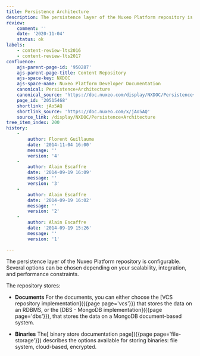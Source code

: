 ```yaml
---
title: Persistence Architecture
description: The persistence layer of the Nuxeo Platform repository is configurable. Several options can be chosen depending on scalability, integration and performance constraints.
review:
    comment: ''
    date: '2020-11-04'
    status: ok
labels:
    - content-review-lts2016
    - content-review-lts2017
confluence:
    ajs-parent-page-id: '950287'
    ajs-parent-page-title: Content Repository
    ajs-space-key: NXDOC
    ajs-space-name: Nuxeo Platform Developer Documentation
    canonical: Persistence+Architecture
    canonical_source: 'https://doc.nuxeo.com/display/NXDOC/Persistence+Architecture'
    page_id: '20515468'
    shortlink: jAo5AQ
    shortlink_source: 'https://doc.nuxeo.com/x/jAo5AQ'
    source_link: /display/NXDOC/Persistence+Architecture
tree_item_index: 200
history:
    -
        author: Florent Guillaume
        date: '2014-11-04 16:00'
        message: ''
        version: '4'
    -
        author: Alain Escaffre
        date: '2014-09-19 16:09'
        message: ''
        version: '3'
    -
        author: Alain Escaffre
        date: '2014-09-19 16:02'
        message: ''
        version: '2'
    -
        author: Alain Escaffre
        date: '2014-09-19 15:26'
        message: ''
        version: '1'

---
```

The persistence layer of the Nuxeo Platform repository is configurable. Several options can be chosen depending on your scalability, integration, and performance constraints.

The repository stores:

- **Documents**
  For the documents, you can either choose the&nbsp;[VCS repository implementation]({{page page='vcs'}})&nbsp;that stores the data on an RDBMS, or the&nbsp;[DBS - MongoDB implementation]({{page page='dbs'}}), that stores the data on a MongoDB document-based system.

- **Binaries**
  The[ binary store documentation page]({{page page='file-storage'}}) describes the options available for storing binaries: file system, cloud-based, encrypted.</span>

